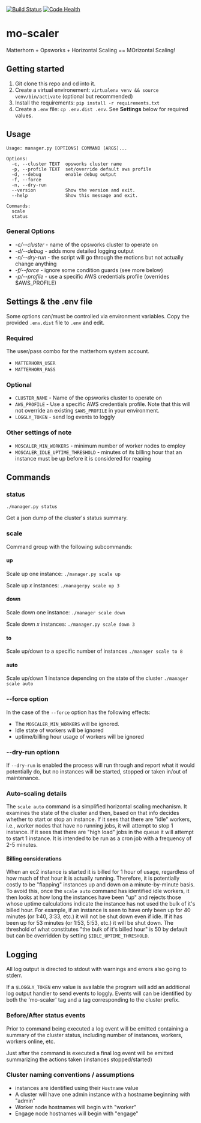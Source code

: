
[![Build Status](https://travis-ci.org/harvard-dce/mo-scaler.svg)](https://travis-ci.org/harvard-dce/mo-scaler)
[![Code Health](https://landscape.io/github/harvard-dce/mo-scaler/master/landscape.svg?style=flat)](https://landscape.io/github/harvard-dce/mo-scaler/master)

# mo-scaler

Matterhorn + Opsworks + Horizontal Scaling == MOrizontal Scaling!

## Getting started

1. Git clone this repo and cd into it.
1. Create a virtual environement: `virtualenv venv && source venv/bin/activate` (optional but recommended)
1. Install the requirements: `pip install -r requirements.txt`
1. Create a `.env` file: `cp .env.dist .env`. See **Settings** below for required values.

## Usage

    Usage: manager.py [OPTIONS] COMMAND [ARGS]...

    Options:
      -c, --cluster TEXT  opsworks cluster name
      -p, --profile TEXT  set/override default aws profile
      -d, --debug         enable debug output
      -f, --force
      -n, --dry-run
      --version           Show the version and exit.
      --help              Show this message and exit.

    Commands:
      scale
      status

### General Options

* *-c/--cluster* - name of the opsworks cluster to operate on
* *-d/--debug* - adds more detailed logging output
* *-n/--dry-run* - the script will go through the motions but not actually change anything
* *-f/--force* - ignore some condition guards (see more below)
* *-p/--profile* - use a specific AWS credentials profile (overrides $AWS_PROFILE)

## Settings & the .env file

Some options can/must be controlled via environment variables. Copy the provided `.env.dist` file to `.env` and edit.

### Required

The user/pass combo for the matterhorn system account.

* `MATTERHORN_USER` 
* `MATTERHORN_PASS`

### Optional

* `CLUSTER_NAME` - Name of the opsworks cluster to operate on
* `AWS_PROFILE` - Use a specific AWS credentials profile. Note that this will not override an existing `$AWS_PROFILE`  in your environment.
* `LOGGLY_TOKEN` - send log events to loggly

### Other settings of note

* `MOSCALER_MIN_WORKERS` - minimum number of worker nodes to employ
* `MOSCALER_IDLE_UPTIME_THRESHOLD` - minutes of its billing hour that an instance must be up before it is considered for reaping

## Commands

### status

`./manager.py status`

Get a json dump of the cluster's status summary. 

### scale

Command group with the following subcommands:

#### up

Scale up one instance:
`./manager.py scale up`

Scale up *x* instances:
`./managerpy scale up 3`

#### down

Scale down one instance:
`./manager scale down`

Scale down *x* instances:
`./manager.py scale down 3`

#### to

Scale up/down to a specific number of instances
`./manager scale to 8`

#### auto

Scale up/down 1 instance depending on the state of the cluster
`./manager scale auto`

### --force option

In the case of the `--force` option has the following effects:

* The `MOSCALER_MIN_WORKERS` will be ignored.
* Idle state of workers will be ignored
* uptime/billing hour usage of workers will be ignored

### --dry-run optionn

If `--dry-run` is enabled the process will run through and report what it would potentially do, but no instances will be started, stopped or taken in/out of maintenance.

### Auto-scaling details

The `scale auto` command is a simplified horizontal scaling mechanism. It examines
the state of the cluster and then, based on that info decides whether to start or
stop an instance. If it sees that there are "idle" workers, i.e., worker nodes that
have no running jobs, it will attempt to stop 1 instance. If it sees that there
are "high load" jobs in the queue it will attempt to start 1 instance. It is intended
to be run as a cron job with a frequency of 2-5 minutes.
      
#### Billing considerations

When an ec2 instance is started it is billed for 1 hour of usage, regardless of how
much of that hour it is actually running. Therefore, it is potentially costly to
be "flapping" instances up and down on a minute-by-minute basis. To avoid this, 
once the `scale auto` command has identified idle workers, it then looks at how 
long the instances have been "up" and rejects those whose uptime calculations 
indicate the instance has not used the bulk of it's billed hour. For example, 
if an instance is seen to have only been up for 40 minutes (or 1:40, 3:33, etc.) 
it will not be shut down even if idle. If it has been up for 53 minutes (or 1:53, 
5:53, etc.) it will be shut down. The threshold of what constitutes "the bulk 
of it's billed hour" is 50 by default but can be overridden by setting 
`$IDLE_UPTIME_THRESHOLD`.

## Logging

All log output is directed to stdout with warnings and errors also going
to stderr.

If a `$LOGGLY_TOKEN` env value is available the program will
add an additional log output handler to send events to loggly. 
Events will can be identified by both the 'mo-scaler' tag and
a tag corresponding to the cluster prefix.

### Before/After status events

Prior to command being executed a log event
will be emitted containing a summary of the cluster status, including
number of instances, workers, workers online, etc.

Just after the command is executed a final log event will be emitted 
summarizing the actions taken (instances stopped/started)

### Cluster naming conventions / assumptions

* instances are identified using their `Hostname` value
* A cluster will have one admin instance with a hostname beginning with "admin"
* Worker node hostnames will begin with "worker"
* Engage node hostnames will begin with "engage"

